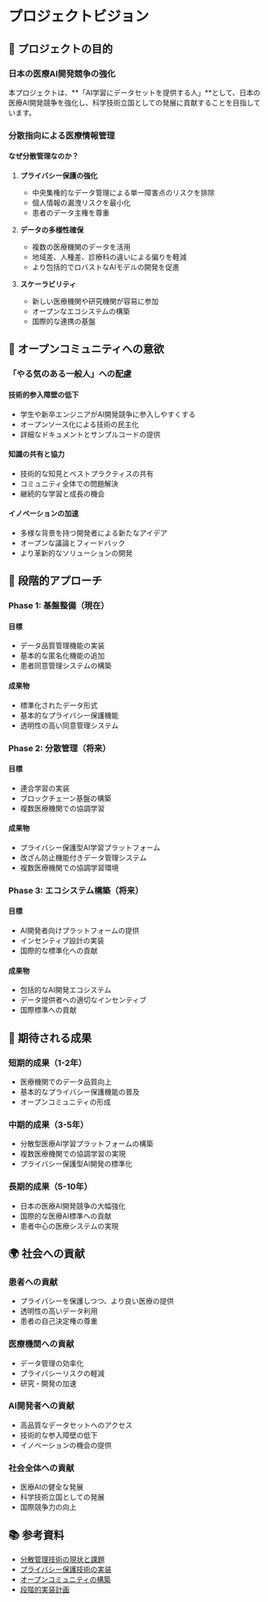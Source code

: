 # プロジェクトビジョン

## 🎯 プロジェクトの目的

### 日本の医療AI開発競争の強化

本プロジェクトは、**「AI学習にデータセットを提供する人」**として、日本の医療AI開発競争を強化し、科学技術立国としての発展に貢献することを目指しています。

### 分散指向による医療情報管理

#### なぜ分散管理なのか？

1. **プライバシー保護の強化**
   - 中央集権的なデータ管理による単一障害点のリスクを排除
   - 個人情報の漏洩リスクを最小化
   - 患者のデータ主権を尊重

2. **データの多様性確保**
   - 複数の医療機関のデータを活用
   - 地域差、人種差、診療科の違いによる偏りを軽減
   - より包括的でロバストなAIモデルの開発を促進

3. **スケーラビリティ**
   - 新しい医療機関や研究機関が容易に参加
   - オープンなエコシステムの構築
   - 国際的な連携の基盤

## 🌟 オープンコミュニティへの意欲

### 「やる気のある一般人」への配慮

#### 技術的参入障壁の低下
- 学生や新卒エンジニアがAI開発競争に参入しやすくする
- オープンソース化による技術の民主化
- 詳細なドキュメントとサンプルコードの提供

#### 知識の共有と協力
- 技術的な知見とベストプラクティスの共有
- コミュニティ全体での問題解決
- 継続的な学習と成長の機会

#### イノベーションの加速
- 多様な背景を持つ開発者による新たなアイデア
- オープンな議論とフィードバック
- より革新的なソリューションの開発

## 🚀 段階的アプローチ

### Phase 1: 基盤整備（現在）

#### 目標
- データ品質管理機能の実装
- 基本的な匿名化機能の追加
- 患者同意管理システムの構築

#### 成果物
- 標準化されたデータ形式
- 基本的なプライバシー保護機能
- 透明性の高い同意管理システム

### Phase 2: 分散管理（将来）

#### 目標
- 連合学習の実装
- ブロックチェーン基盤の構築
- 複数医療機関での協調学習

#### 成果物
- プライバシー保護型AI学習プラットフォーム
- 改ざん防止機能付きデータ管理システム
- 複数医療機関での協調学習環境

### Phase 3: エコシステム構築（将来）

#### 目標
- AI開発者向けプラットフォームの提供
- インセンティブ設計の実装
- 国際的な標準化への貢献

#### 成果物
- 包括的なAI開発エコシステム
- データ提供者への適切なインセンティブ
- 国際標準への貢献

## 🎯 期待される成果

### 短期的成果（1-2年）
- 医療機関でのデータ品質向上
- 基本的なプライバシー保護機能の普及
- オープンコミュニティの形成

### 中期的成果（3-5年）
- 分散型医療AI学習プラットフォームの構築
- 複数医療機関での協調学習の実現
- プライバシー保護型AI開発の標準化

### 長期的成果（5-10年）
- 日本の医療AI開発競争の大幅強化
- 国際的な医療AI標準への貢献
- 患者中心の医療システムの実現

## 🌍 社会への貢献

### 患者への貢献
- プライバシーを保護しつつ、より良い医療の提供
- 透明性の高いデータ利用
- 患者の自己決定権の尊重

### 医療機関への貢献
- データ管理の効率化
- プライバシーリスクの軽減
- 研究・開発の加速

### AI開発者への貢献
- 高品質なデータセットへのアクセス
- 技術的な参入障壁の低下
- イノベーションの機会の提供

### 社会全体への貢献
- 医療AIの健全な発展
- 科学技術立国としての発展
- 国際競争力の向上

## 📚 参考資料

- [分散管理技術の現状と課題](docs/distributed-management.md)
- [プライバシー保護技術の実装](docs/privacy-protection.md)
- [オープンコミュニティの構築](docs/community-building.md)
- [段階的実装計画](ROADMAP.md)
